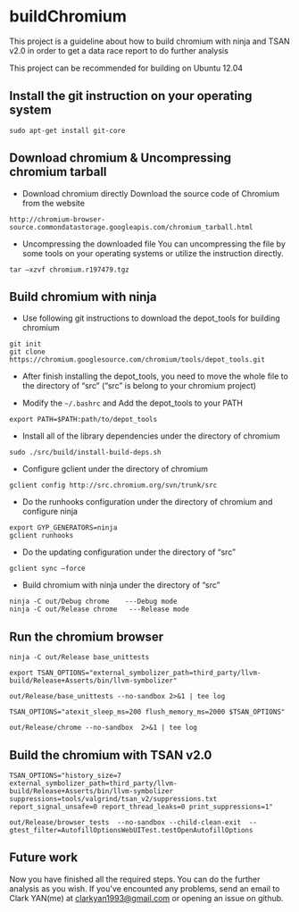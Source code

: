# buildChromium
This project is a guideline about how to build chromium with ninja and TSAN v2.0 in order to get a data race report to do further analysis

This project can be recommended for building on Ubuntu 12.04
## Install the git instruction on your operating system
```
sudo apt-get install git-core
```

## Download chromium & Uncompressing chromium tarball
* Download chromium directly
Download the source code of Chromium from the website
```
http://chromium-browser-source.commondatastorage.googleapis.com/chromium_tarball.html
```
* Uncompressing the downloaded file
You can uncompressing the file by some tools on your operating systems or utilize the instruction directly.
```
tar –xzvf chromium.r197479.tgz
```

## Build chromium with ninja
* Use following git instructions to download the depot_tools for building chromium
```
git init
git clone https://chromium.googlesource.com/chromium/tools/depot_tools.git
```
* After finish installing the depot_tools, you need to move the whole file to the directory of “src” (“src” is belong to your chromium project)

*	Modify the ```~/.bashrc``` and Add the depot_tools to your PATH
```
export PATH=$PATH:path/to/depot_tools
```
* Install all of the library dependencies under the directory of chromium
```
sudo ./src/build/install-build-deps.sh 
```
* Configure gclient under the directory of chromium
```
gclient config http://src.chromium.org/svn/trunk/src
```
*	Do the runhooks configuration under the directory of chromium and configure ninja
```
export GYP_GENERATORS=ninja
gclient runhooks
```
*	Do the updating configuration under the directory of “src”
```
gclient sync –force
```
*	Build chromium with ninja under the directory of “src”
```
ninja -C out/Debug chrome    ---Debug mode
ninja -C out/Release chrome   ---Release mode
```

## Run the chromium browser
```
ninja -C out/Release base_unittests
```
```
export TSAN_OPTIONS="external_symbolizer_path=third_party/llvm-build/Release+Asserts/bin/llvm-symbolizer"
```
```
out/Release/base_unittests --no-sandbox 2>&1 | tee log
```
```
TSAN_OPTIONS="atexit_sleep_ms=200 flush_memory_ms=2000 $TSAN_OPTIONS"
```
```
out/Release/chrome --no-sandbox  2>&1 | tee log
```

## Build the chromium with TSAN v2.0
```
TSAN_OPTIONS="history_size=7 external_symbolizer_path=third_party/llvm-build/Release+Asserts/bin/llvm-symbolizer suppressions=tools/valgrind/tsan_v2/suppressions.txt report_signal_unsafe=0 report_thread_leaks=0 print_suppressions=1" 
```
```
out/Release/browser_tests  --no-sandbox --child-clean-exit  --gtest_filter=AutofillOptionsWebUITest.testOpenAutofillOptions
```

## Future work
Now you have finished all the required steps. You can do the further analysis as you wish.
If you've encounted any problems, send an email to Clark YAN(me) at clarkyan1993@gmail.com or opening an issue on github.





